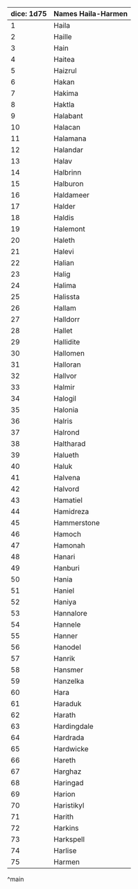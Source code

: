 | dice: 1d75 | Names Haila-Harmen |
| ---------- | ------------------ |
| 1          | Haila              |
| 2          | Haille             |
| 3          | Hain               |
| 4          | Haitea             |
| 5          | Haizrul            |
| 6          | Hakan              |
| 7          | Hakima             |
| 8          | Haktla             |
| 9          | Halabant           |
| 10         | Halacan            |
| 11         | Halamana           |
| 12         | Halandar           |
| 13         | Halav              |
| 14         | Halbrinn           |
| 15         | Halburon           |
| 16         | Haldameer          |
| 17         | Halder             |
| 18         | Haldis             |
| 19         | Halemont           |
| 20         | Haleth             |
| 21         | Halevi             |
| 22         | Halian             |
| 23         | Halig              |
| 24         | Halima             |
| 25         | Halissta           |
| 26         | Hallam             |
| 27         | Halldorr           |
| 28         | Hallet             |
| 29         | Hallidite          |
| 30         | Hallomen           |
| 31         | Halloran           |
| 32         | Hallvor            |
| 33         | Halmir             |
| 34         | Halogil            |
| 35         | Halonia            |
| 36         | Halris             |
| 37         | Halrond            |
| 38         | Haltharad          |
| 39         | Halueth            |
| 40         | Haluk              |
| 41         | Halvena            |
| 42         | Halvord            |
| 43         | Hamatiel           |
| 44         | Hamidreza          |
| 45         | Hammerstone        |
| 46         | Hamoch             |
| 47         | Hamonah            |
| 48         | Hanari             |
| 49         | Hanburi            |
| 50         | Hania              |
| 51         | Haniel             |
| 52         | Haniya             |
| 53         | Hannalore          |
| 54         | Hannele            |
| 55         | Hanner             |
| 56         | Hanodel            |
| 57         | Hanrik             |
| 58         | Hansmer            |
| 59         | Hanzelka           |
| 60         | Hara               |
| 61         | Haraduk            |
| 62         | Harath             |
| 63         | Hardingdale        |
| 64         | Hardrada           |
| 65         | Hardwicke          |
| 66         | Hareth             |
| 67         | Harghaz            |
| 68         | Haringad           |
| 69         | Harion             |
| 70         | Haristikyl         |
| 71         | Harith             |
| 72         | Harkins            |
| 73         | Harkspell          |
| 74         | Harlise            |
| 75         | Harmen             |
^main
